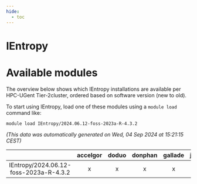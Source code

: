 ```yaml
---
hide:
  - toc
---
```


IEntropy
========

# Available modules


The overview below shows which IEntropy installations are available per HPC-UGent Tier-2cluster, ordered based on software version (new to old).

To start using IEntropy, load one of these modules using a `module load` command like:

```shell
module load IEntropy/2024.06.12-foss-2023a-R-4.3.2
```

*(This data was automatically generated on Wed, 04 Sep 2024 at 15:21:15 CEST)*  

| |accelgor|doduo|donphan|gallade|joltik|shinx|skitty|
| :---: | :---: | :---: | :---: | :---: | :---: | :---: | :---: |
|IEntropy/2024.06.12-foss-2023a-R-4.3.2|x|x|x|x|x|-|x|
